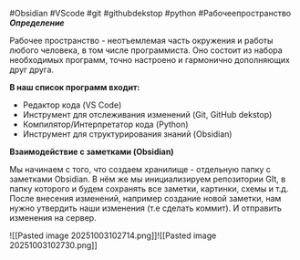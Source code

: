 #Obsidian #VScode #git #githubdekstop #python #Рабочеепространство
***Определение*** 

Рабочее пространство - неотъемлемая часть окружения и работы любого человека, в том числе программиста.  Оно состоит из набора необходимых программ, точно настроено и гармонично дополняющих друг друга. 

**В наш список программ входит:**

- Редактор кода (VS Code)
- Инструмент для отслеживания изменений (Git, GitHub dekstop)
- Компилятор/Интерпретатор кода (Python)
- Инструмент для структурирования знаний (Obsidian)


**Взаимодействие с заметками (Obsidian)** 

Мы начинаем с того, что создаем хранилище - отдельную папку с заметками Obsidian. В нём же мы инициализируем репозитории GIt, в папку которого и будем сохранять все заметки, картинки, схемы и т.д. После внесения изменений, например создание новой заметки, нам нужно утвердить наши изменения (т.е сделать коммит). И отправить изменения на сервер.

![[Pasted image 20251003102714.png]]![[Pasted image 20251003102730.png]]